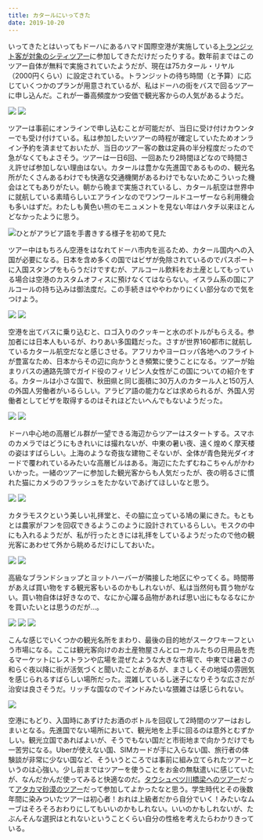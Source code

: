 ```yaml
---
title: カタールにいってきた
date: 2019-10-20
---
```


いってきたとはいってもドーハにあるハマド国際空港が実施している[トランジット客が対象のシティツアー](https://www.qatarairways.com/ja-jp/offers/doha-city-tour.html)に参加してきただけだったりする。数年前まではこのツアー自体が無料で実施されていたようだが、現在は75カタール・リヤル（2000円くらい）に設定されている。トランジットの待ち時間（と予算）に応じていくつかのプランが用意されているが、私はドーハの街をバスで回るツアーに申し込んだ。これが一番高頻度かつ安価で観光客からの人気があるようだ。

![](https://img.xar.sh/i-vnvn7HM-X2.jpg)
![](https://img.xar.sh/i-FxKCRRw-X2.jpg)

ツアーは事前にオンラインで申し込むことが可能だが、当日に受け付けカウンターでも受け付けている。私は参加したいツアーの時程が確定していたためオンライン予約を済ませておいたが、当日のツアー客の数は定員の半分程度だったので急がなくてもよさそう。ツアーは一日6回、一回あたり2時間ほどなので時間さえ許せば参加しない理由はない。カタールは豊かな先進国であるものの、観光名所がたくさんあるわけでも快適な交通機関があるわけでもないためこういった機会はとてもありがたい。朝から晩まで実施されているし、カタール航空は世界中に就航している素晴らしいエアラインなのでワンワールドユーザーなら利用機会も多いはずだ。わたしも黄色い熊のモニュメントを見ない年はハタチ以来ほとんどなかったように思う。

![ひとがアラビア語を手書きする様子を初めて見た](https://img.xar.sh/80110260bfd90afd.jpeg)

ツアー中はもちろん空港をはなれてドーハ市内を巡るため、カタール国内への入国が必要になる。日本を含め多くの国ではビザが免除されているのでパスポートに入国スタンプをもらうだけですむが、アルコール飲料をお土産としてもっている場合は空港のカスタムオフィスに預けなくてはならない。イスラム系の国にアルコールの持ち込みは御法度だ。この手続きはややわかりにくい部分なので気をつけよう。

![](https://img.xar.sh/i-rMpq39q-X2.jpg)
![](https://img.xar.sh/i-pVLwxVq-X2.jpg)

空港を出てバスに乗り込むと、ロゴ入りのクッキーと水のボトルがもらえる。参加者には日本人もいるが、わりあい多国籍だった。さすが世界160都市に就航しているカタール航空だなと感じさせる。アフリカやヨーロッパ各地へのフライトが豊富なため、日本からその辺に向かうとき頻繁に使うことになる。ツアーが始まりバスの通路先頭でガイド役のフィリピン人女性がこの国についての紹介をする。カタールは小さな国で、秋田県と同じ面積に30万人のカタール人と150万人の外国人労働者がいるらしい。アラビア語の能力などは求められるが、外国人労働者としてビザを取得するのはそれほどたいへんでもないようだった。

![](https://img.xar.sh/i-FQsFg3N-X2.jpg)
![](https://img.xar.sh/i-MCtwXvD-X2.jpg)

ドーハ中心地の高層ビル群が一望できる海辺からツアーはスタートする。スマホのカメラではどうにもきれいには撮れないが、中東の暑い夜、遠く煌めく摩天楼の姿はすばらしい。上海のような奇抜な建物こそないが、全体が青色発光ダイオードで覆われているみたいな高層ビルはある。海辺にたたずむねこちゃんがかわいかった。一緒のツアーに参加した観光客からも人気だったが、夜の明るさに慣れた猫にカメラのフラッシュをたかないであげてほしいなと思う。

![](https://img.xar.sh/i-k4zb3MF-X2.jpg)
![](https://img.xar.sh/i-NxFLPWp-X2.jpg)

カタラモスクという美しい礼拝堂と、その脇に立っている鳩の巣にきた。もともとは農家がフンを回収できるようこのように設計されているらしい。モスクの中にも入れるようだが、私が行ったときには礼拝をしているようだったので他の観光客にあわせて外から眺めるだけにしておいた。

![](https://img.xar.sh/i-VRGrRCD-X2.jpg)
![](https://img.xar.sh/i-JjWCmVb-X2.jpg)

高級なブランドショップとヨットハーバーが隣接した地区にやってくる。時間帯があえば買い物をする観光客もいるのかもしれないが、私は当然何も買う物がない。買い物自体は好きなので、なにか心躍る品物があれば思い出にもなるなにかを買いたいとは思うのだが…。

![](https://img.xar.sh/i-4HZXxNf-X2.jpg)
![](https://img.xar.sh/i-7gNKQ3s-X2.jpg)
![](https://img.xar.sh/i-XQDWKz3-X2.jpg)

こんな感じでいくつかの観光名所をまわり、最後の目的地がスークワキーフという市場になる。ここは観光客向けのお土産物屋さんとローカルたちの日用品を売るマーケットにレストランや広場を混ぜたような大きな市場で、中東では暑さの和らぐ夜以降に街が活気づくと聞いたことがあるが、まさしくその地域の雰囲気を感じられるすばらしい場所だった。混雑しているし迷子になりそうな広さだが治安は良さそうだ。リッチな国なのでインドみたいな猥雑さは感じられない。

![](https://img.xar.sh/i-ZCdFMmZ-X2.jpg)

空港にもどり、入国時にあずけたお酒のボトルを回収して2時間のツアーはおしまいとなる。先進国でない場所において、観光地を上手に回るのは意外とむずかしい。観光立国であればよいが、そうでもない国だと市街地まで向かうだけでも一苦労になる。Uberが使えない国、SIMカードが手に入らない国、旅行者の体験談が非常に少ない国など、そういうところでは事前に組み立てられたツアーというのは心強い。少し前まではツアーを使うことをお金の無駄遣いに感じていたが、なんだかんだ使ってみると快適なのだ。[タウシュベツ川橋梁へのツアー](/post/1604726887/)だって[アタカマ砂漠のツアー](/post/1612953055/)だって参加してよかったなと思う。学生時代とその後数年間に染みついたツアーは初心者！おれは上級者だから自分でいく！みたいなムーブはそろそろおわりにしてもいいのかもしれない。いいのかもしれないが、たぶんそんな選択はとれないということくらい自分の性格を考えたらわかりきっている。
